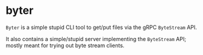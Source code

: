 byter
=====

`Byter` is a simple stupid CLI tool to get/put files via the gRPC `ByteStream` API.

It also contains a simple/stupid server implementing the `ByteStream` API; mostly meant for trying out byte stream clients.
